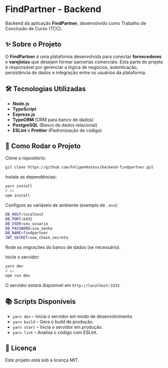 # FindPartner - Backend

Backend da aplicação **FindPartner**, desenvolvido como Trabalho de Conclusão de Curso (TCC).

## ✨ Sobre o Projeto

O **FindPartner** é uma plataforma desenvolvida para conectar **fornecedores** e **varejistas** que desejam formar parcerias comerciais. Esta parte do projeto é responsável por gerenciar a lógica de negócios, autenticação, persistência de dados e integração entre os usuários da plataforma.

## 🛠 Tecnologias Utilizadas

- **Node.js**
- **TypeScript**
- **Express.js**
- **TypeORM** (ORM para banco de dados)
- **PostgreSQL** (Banco de dados relacional)
- **ESLint** e **Prettier** (Padronização de código)

## 🚀 Como Rodar o Projeto

Clone o repositório:

```bash
git clone https://github.com/FelipenKniess/backend-findpartner.git
```

Instale as dependências:

```bash
yarn install
# ou
npm install
```

Configure as variáveis de ambiente (exemplo de `.env`):

```bash
DB_HOST=localhost
DB_PORT=5432
DB_USER=seu_usuario
DB_PASSWORD=sua_senha
DB_NAME=findpartner
JWT_SECRET=sua_chave_secreta
```

Rode as migrações do banco de dados (se necessário).

Inicie o servidor:

```bash
yarn dev
# ou
npm run dev
```

O servidor estará disponível em `http://localhost:3333`.

## 📚 Scripts Disponíveis

- `yarn dev` – Inicia o servidor em modo de desenvolvimento.
- `yarn build` – Gera o build de produção.
- `yarn start` – Inicia o servidor em produção.
- `yarn lint` – Analisa o código com ESLint.

## 📄 Licença

Este projeto está sob a licença MIT.
